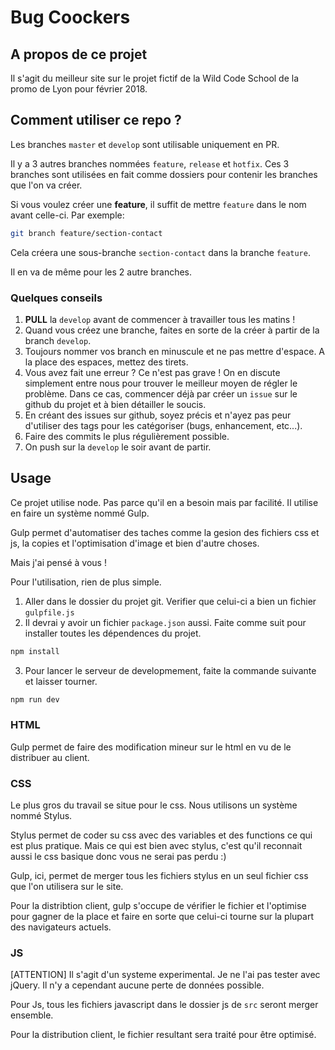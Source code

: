 # Bug Coockers

## A propos de ce projet

Il s'agit du meilleur site sur le projet fictif de la Wild Code School de la promo de Lyon pour février 2018.

## Comment utiliser ce repo ?

Les branches `master` et `develop` sont utilisable uniquement en PR.

Il y a 3 autres branches nommées `feature`, `release` et `hotfix`.
Ces 3 branches sont utilisées en fait comme dossiers pour contenir les branches que l'on va créer.

Si vous voulez créer une **feature**, il suffit de mettre `feature` dans le nom avant celle-ci.
Par exemple:

``` bash
git branch feature/section-contact
```

Cela créera une sous-branche `section-contact` dans la branche `feature`.

Il en va de même pour les 2 autre branches.

### Quelques conseils

1. **PULL** la `develop` avant de commencer à travailler tous les matins !
2. Quand vous créez une branche, faites en sorte de la créer à partir de la branch `develop`.
3. Toujours nommer vos branch en minuscule et ne pas mettre d'espace. A la place des espaces, mettez des tirets.
4. Vous avez fait une erreur ? Ce n'est pas grave ! On en discute simplement entre nous pour trouver le meilleur moyen de régler le problème. Dans ce cas, commencer déjà par créer un `issue` sur le github du projet et à bien détailler le soucis.
5. En créant des issues sur github, soyez précis et n'ayez pas peur d'utiliser des tags pour les catégoriser (bugs, enhancement, etc...).
6. Faire des commits le plus régulièrement possible.
7. On push sur la `develop` le soir avant de partir.

## Usage

Ce projet utilise node. Pas parce qu'il en a besoin mais par facilité.
Il utilise en faire un système nommé Gulp.

Gulp permet d'automatiser des taches comme la gesion des fichiers css et js, la copies et l'optimisation d'image et bien d'autre choses.

Mais j'ai pensé à vous !

Pour l'utilisation, rien de plus simple.

1. Aller dans le dossier du projet git. Verifier que celui-ci a bien un fichier `gulpfile.js`
2. Il devrai y avoir un fichier `package.json` aussi. Faite comme suit pour installer toutes les dépendences du projet.

```bash
npm install
```

3. Pour lancer le serveur de developmement, faite la commande suivante et laisser tourner.

```bash
npm run dev
```

### HTML

Gulp permet de faire des modification mineur sur le html en vu de le distribuer au client.

### CSS

Le plus gros du travail se situe pour le css.
Nous utilisons un système nommé Stylus. 

Stylus permet de coder su css avec des variables et des functions ce qui est plus pratique. 
Mais ce qui est bien avec stylus, c'est qu'il reconnait aussi le css basique donc vous ne serai pas perdu :)

Gulp, ici, permet de merger tous les fichiers stylus en un seul fichier css que l'on utilisera sur le site.

Pour la distribtion client, gulp s'occupe de vérifier le fichier et l'optimise pour gagner de la place et faire en sorte que celui-ci tourne sur la plupart des navigateurs actuels.

### JS

[ATTENTION] Il s'agit d'un systeme experimental. Je ne l'ai pas tester avec jQuery.
Il n'y a cependant aucune perte de données possible.

Pour Js, tous les fichiers javascript dans le dossier js de `src` seront merger ensemble.

Pour la distribution client, le fichier resultant sera traité pour être optimisé.
